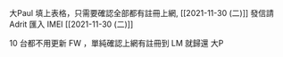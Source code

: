 
大Paul 填上表格，只需要確認全部都有註冊上網, [[2021-11-30 (二)]]
發信請 Adrit 匯入 IMEI [[2021-11-30 (二)]]

10 台都不用更新 FW ，單純確認上網有註冊到 LM 就歸還 大P